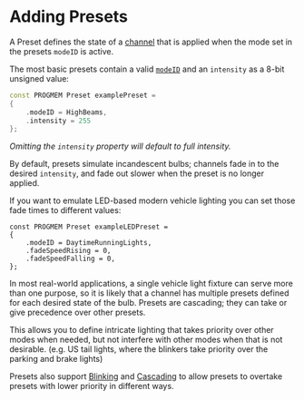 # Adding Presets

A Preset defines the state of a [channel](#channel) that is applied when the mode set in the presets `modeID` is active.

The most basic presets contain a valid [`modeID`](#modes) and an `intensity` as a 8-bit unsigned value:

```c++
const PROGMEM Preset examplePreset =
{
    .modeID = HighBeams,
    .intensity = 255
};
```
_Omitting the `intensity` property will default to full intensity._

By default, presets simulate incandescent bulbs; channels fade in to the desired `intensity`, and fade out slower when the preset is no longer applied.

If you want to emulate LED-based modern vehicle lighting you can set those fade times to different values:

```c++{4,5}
const PROGMEM Preset exampleLEDPreset =
{
    .modeID = DaytimeRunningLights,
    .fadeSpeedRising = 0,
    .fadeSpeedFalling = 0,
};
```

In most real-world applications, a single vehicle light fixture can serve more than one purpose, so it is likely that a channel has multiple presets defined for each desired state of the bulb. Presets are cascading; they can take or give precedence over other presets.

This allows you to define intricate lighting that takes priority over other modes when needed, but not interfere with other modes when that is not desirable. (e.g. US tail lights, where the blinkers take priority over the parking and brake lights)

Presets also support [Blinking](/guide/blinkers) and [Cascading](/guide/cascading) to allow presets to overtake presets with lower priority in different ways.

